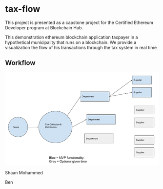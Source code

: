 # tax-flow

This project is presented as a capstone project for the Certified Ethereum Developer program at Blockchain Hub.

This demonstration ethereum blockchain application taxpayer in a hypothetical municipality that runs on a blockchain. We provide a visualization the flow of his transactions through the tax system in real time

## Workflow

![Worklfow](Workflow.png)

Shaan 
Mohammed

Ben